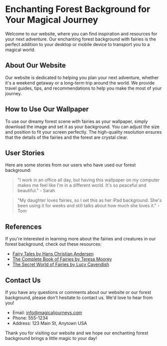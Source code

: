 <!--font:Poppins-->

# Enchanting Forest Background for Your Magical Journey

Welcome to our website, where you can find inspiration and resources for your next adventure. Our enchanting forest background with fairies is the perfect addition to your desktop or mobile device to transport you to a magical world.

## About Our Website

Our website is dedicated to helping you plan your next adventure, whether it's a weekend getaway or a long-term trip around the world. We provide travel guides, tips, and recommendations to help you make the most of your journey.

## How to Use Our Wallpaper

To use our dreamy forest scene with fairies as your wallpaper, simply download the image and set it as your background. You can adjust the size and position to fit your screen perfectly. The high-quality resolution ensures that the details of the fairies and the forest are crystal clear.

## User Stories

Here are some stories from our users who have used our forest background:

> "I work in an office all day, but having this wallpaper on my computer makes me feel like I'm in a different world. It's so peaceful and beautiful." - Sarah

> "My daughter loves fairies, so I set this as her iPad background. She's been using it for weeks and still talks about how much she loves it." - Tom

## References

If you're interested in learning more about the fairies and creatures in our forest background, check out these resources:

- [Fairy Tales by Hans Christian Andersen](#)
- [The Complete Book of Fairies by Teresa Moorey](#)
- [The Secret World of Fairies by Lucy Cavendish](#)

## Contact Us

If you have any questions or comments about our website or our forest background, please don't hesitate to contact us. We'd love to hear from you!

- Email: [info@magicaljourneys.com](mailto:info@magicaljourneys.com)
- Phone: 555-1234
- Address: 123 Main St, Anytown USA

Thank you for visiting our website and we hope our enchanting forest background brings a little magic to your day!

<!--

Write me content for website with wallpaper which alt text is:

"A dreamy forest scene with fairies"

The name/title of the page should not be 1:1 copy of the alt text but rather a real content of the website which is using this wallpaper.

- Use markdown format 
- Start with heading
- Heading should be short and concise
- The content should look like a real website 
- The website should not be about the wallpaper, wallpaper is just a related background
- Heading should be contain work "wallpaper" or "background"
- Include real sections like references, contact, user stories, etc. use things relevant to the page purpose.
- Feel free to use structure like headings, bullets, numbering, blockquotes, paragraphs, horizontal lines, etc.
- You can use formatting like bold or _italic_
- You can include UTF-8 emojis
- Links should be only #hash anchors (and you can refer to the document itself)
- Do not include images


---


# Enchanting Forest Background for Your Magical Journey

Welcome to our website, where you can find inspiration and resources for your next adventure. Our enchanting forest background with fairies is the perfect addition to your desktop or mobile device to transport you to a magical world.

## About Our Website

Our website is dedicated to helping you plan your next adventure, whether it's a weekend getaway or a long-term trip around the world. We provide travel guides, tips, and recommendations to help you make the most of your journey.

## How to Use Our Wallpaper

To use our dreamy forest scene with fairies as your wallpaper, simply download the image and set it as your background. You can adjust the size and position to fit your screen perfectly. The high-quality resolution ensures that the details of the fairies and the forest are crystal clear.

## User Stories

Here are some stories from our users who have used our forest background:

> "I work in an office all day, but having this wallpaper on my computer makes me feel like I'm in a different world. It's so peaceful and beautiful." - Sarah

> "My daughter loves fairies, so I set this as her iPad background. She's been using it for weeks and still talks about how much she loves it." - Tom

## References

If you're interested in learning more about the fairies and creatures in our forest background, check out these resources:

- [Fairy Tales by Hans Christian Andersen](#)
- [The Complete Book of Fairies by Teresa Moorey](#)
- [The Secret World of Fairies by Lucy Cavendish](#)

## Contact Us

If you have any questions or comments about our website or our forest background, please don't hesitate to contact us. We'd love to hear from you!

- Email: [info@magicaljourneys.com](mailto:info@magicaljourneys.com)
- Phone: 555-1234
- Address: 123 Main St, Anytown USA

Thank you for visiting our website and we hope our enchanting forest background brings a little magic to your day!

-->
